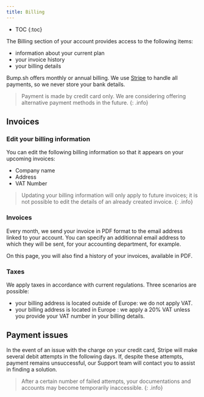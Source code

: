 ```yaml
---
title: Billing
---
```


- TOC
{:toc}

The Billing section of your account provides access to the following items:

- information about your current plan
- your invoice history
- your billing details

Bump.sh offers monthly or annual billing. We use [Stripe](https://stripe.com/) to handle all payments, so we never store your bank details.

> Payment is made by credit card only. We are considering offering alternative payment methods in the future.
{: .info}

## Invoices

### Edit your billing information

You can edit the following billing information so that it appears on your upcoming invoices:

- Company name
- Address
- VAT Number

> Updating your billing information will only apply to future invoices; it is not possible to edit the details of an already created invoice.
{: .info}

### Invoices

Every month, we send your invoice in PDF format to the email address linked to your account. You can specify an additionnal email address to which they will be sent, for your accounting department, for example.

On this page, you will also find a history of your invoices, available in PDF.

### Taxes

We apply taxes in accordance with current regulations. Three scenarios are possible:

- your billing address is located outside of Europe: we do not apply VAT.
- your billing address is located in Europe : we apply a 20% VAT unless you provide your VAT number in your billing details.

## Payment issues

In the event of an issue with the charge on your credit card, Stripe will make several debit attempts in the following days. If, despite these attempts, payment remains unsuccessful, our Support team will contact you to assist in finding a solution.

> After a certain number of failed attempts, your documentations and accounts may become temporarily inaccessible.
{: .info}
